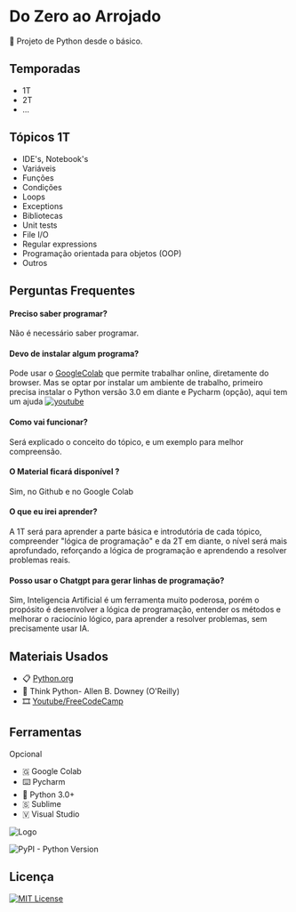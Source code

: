 # Do Zero ao Arrojado

🚀 Projeto de Python desde o básico.
## Temporadas

- 1T
- 2T
- ...


## Tópicos 1T

- IDE's, Notebook's
- Variáveis
- Funções
- Condições
- Loops
- Exceptions
- Bibliotecas 
- Unit tests
- File I/O
- Regular expressions
- Programação orientada para objetos (OOP)
- Outros


## Perguntas Frequentes

#### Preciso saber programar?

Não é necessário saber programar.

#### Devo de instalar algum programa?

Pode usar o [GoogleColab](https://colab.research.google.com/) que permite trabalhar online, diretamente do browser. Mas se optar por instalar um ambiente de trabalho, primeiro precisa instalar o Python versão 3.0 em diante e Pycharm (opção), aqui tem um ajuda  [![youtube](https://img.shields.io/youtube/views/VuKvR1J2LQE)](https://www.youtube.com/watch?v=VuKvR1J2LQE) 


#### Como vai funcionar?

Será explicado o conceito do tópico, e um exemplo para melhor compreensão.

#### O Material ficará disponível ?

Sim, no Github e no Google Colab

#### O que eu irei aprender?

A 1T será para aprender a parte básica e introdutória de cada tópico, compreender "lógica de programação" e da 2T em diante, o nível será mais aprofundado, reforçando a lógica de programação e aprendendo a resolver problemas reais.

#### Posso usar o Chatgpt para gerar linhas de programação?

Sim, Inteligencia Artificial é um ferramenta muito poderosa, porém o propósito é desenvolver a lógica de programação, entender os métodos e melhorar o raciocínio lógico, para aprender a resolver problemas, sem precisamente usar IA.

## Materiais Usados
- 📋 [Python.org](https://wiki.python.org/moin/BeginnersGuide)
- 📘 Think Python- Allen B. Downey (O'Reilly)
- 🎞️ [Youtube/FreeCodeCamp](https://www.youtube.com/watch?v=nLRL_NcnK-4) 

## Ferramentas
Opcional

- 🇬 Google Colab
- ⌨️ Pycharm
- 🐍 Python 3.0+
- 🇸 Sublime
- 🇻 Visual Studio

![Logo](https://ssl.gstatic.com/colaboratory-static/common/b124d179c25e30ffc6a1ff293e85eba8/img/favicon.ico)



![PyPI - Python Version](https://img.shields.io/pypi/pyversions/3)
## Licença


[![MIT License](https://img.shields.io/badge/License-MIT-green.svg)](https://github.com/samirsaravia/PytaOn/blob/main/LICENSE)
